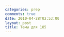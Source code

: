 ```yaml
---
categories: prep
comments: true
date: 2010-04-28T02:53:00
layout: post
title: Темы для 185
---
```


